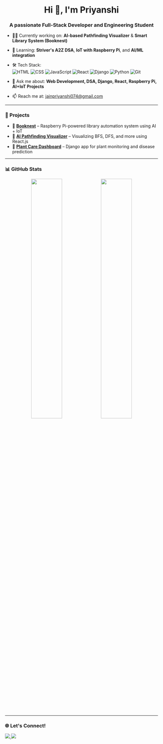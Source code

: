 <h1 align="center">Hi 👋, I'm Priyanshi</h1>
<h3 align="center">A passionate Full-Stack Developer and Engineering Student</h3>

- 👩‍💻 Currently working on: **AI-based Pathfinding Visualizer** & **Smart Library System (Booknest)**
- 🌱 Learning: **Striver's A2Z DSA**, **IoT with Raspberry Pi**, and **AI/ML integration**
- 🛠️ Tech Stack:  
  ![HTML](https://img.shields.io/badge/HTML5-E34F26?style=flat&logo=html5&logoColor=white)
  ![CSS](https://img.shields.io/badge/CSS3-1572B6?style=flat&logo=css3&logoColor=white)
  ![JavaScript](https://img.shields.io/badge/JavaScript-F7DF1E?style=flat&logo=javascript&logoColor=black)
  ![React](https://img.shields.io/badge/React-20232A?style=flat&logo=react&logoColor=61DAFB)
  ![Django](https://img.shields.io/badge/Django-092E20?style=flat&logo=django&logoColor=white)
  ![Python](https://img.shields.io/badge/Python-3776AB?style=flat&logo=python&logoColor=white)
  ![Git](https://img.shields.io/badge/Git-F05032?style=flat&logo=git&logoColor=white)

- 💬 Ask me about: **Web Development, DSA, Django, React, Raspberry Pi, AI+IoT Projects**
- 📫 Reach me at: [jainpriyanshi074@gmail.com](mailto:jainpriyanshi074@gmail.com)

---

### 📌 Projects
- 🔹 **[Booknest](#)** – Raspberry Pi-powered library automation system using AI + IoT  
- 🔹 **[AI Pathfinding Visualizer](#)** – Visualizing BFS, DFS, and more using React.js  
- 🔹 **[Plant Care Dashboard](#)** – Django app for plant monitoring and disease prediction  

---

### 📊 GitHub Stats  
<p align="center">
  <img src="https://github-readme-stats.vercel.app/api?username=Priyanshi074&show_icons=true&theme=radical" width="45%" />
  <img src="https://github-readme-streak-stats.herokuapp.com/?user=Priyanshi074&theme=radical" width="45%" />
</p>

---

### 🌐 Let's Connect!
<p align="left">
  <a href="https://www.linkedin.com/in/priyanshi-jain-3341b6252/" target="_blank">
    <img src="https://img.shields.io/badge/LinkedIn-blue?style=flat&logo=linkedin&logoColor=white" />
  </a>
  <a href="mailto:jainpriyanshi074@gmail.com">
    <img src="https://img.shields.io/badge/Gmail-red?style=flat&logo=gmail&logoColor=white" />
  </a>
</p>
